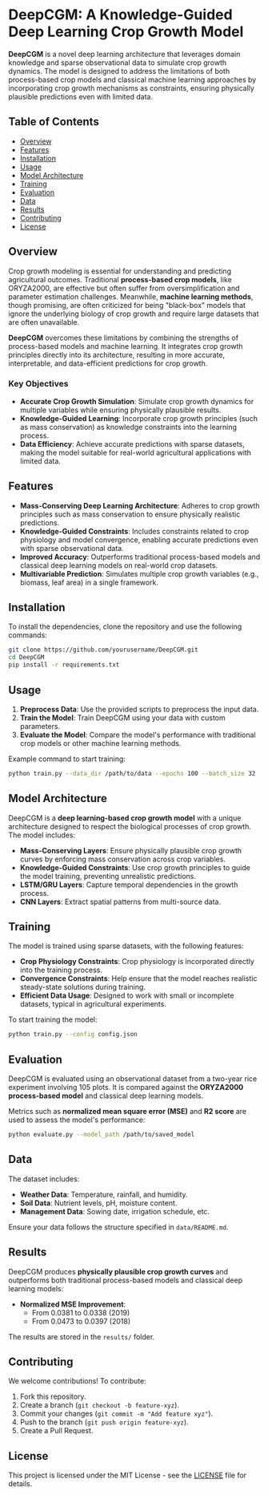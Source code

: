 
# DeepCGM: A Knowledge-Guided Deep Learning Crop Growth Model

**DeepCGM** is a novel deep learning architecture that leverages domain knowledge and sparse observational data to simulate crop growth dynamics. The model is designed to address the limitations of both process-based crop models and classical machine learning approaches by incorporating crop growth mechanisms as constraints, ensuring physically plausible predictions even with limited data.

## Table of Contents

- [Overview](#overview)
- [Features](#features)
- [Installation](#installation)
- [Usage](#usage)
- [Model Architecture](#model-architecture)
- [Training](#training)
- [Evaluation](#evaluation)
- [Data](#data)
- [Results](#results)
- [Contributing](#contributing)
- [License](#license)

## Overview

Crop growth modeling is essential for understanding and predicting agricultural outcomes. Traditional **process-based crop models**, like ORYZA2000, are effective but often suffer from oversimplification and parameter estimation challenges. Meanwhile, **machine learning methods**, though promising, are often criticized for being "black-box" models that ignore the underlying biology of crop growth and require large datasets that are often unavailable.

**DeepCGM** overcomes these limitations by combining the strengths of process-based models and machine learning. It integrates crop growth principles directly into its architecture, resulting in more accurate, interpretable, and data-efficient predictions for crop growth.

### Key Objectives

- **Accurate Crop Growth Simulation**: Simulate crop growth dynamics for multiple variables while ensuring physically plausible results.
- **Knowledge-Guided Learning**: Incorporate crop growth principles (such as mass conservation) as knowledge constraints into the learning process.
- **Data Efficiency**: Achieve accurate predictions with sparse datasets, making the model suitable for real-world agricultural applications with limited data.

## Features

- **Mass-Conserving Deep Learning Architecture**: Adheres to crop growth principles such as mass conservation to ensure physically realistic predictions.
- **Knowledge-Guided Constraints**: Includes constraints related to crop physiology and model convergence, enabling accurate predictions even with sparse observational data.
- **Improved Accuracy**: Outperforms traditional process-based models and classical deep learning models on real-world crop datasets.
- **Multivariable Prediction**: Simulates multiple crop growth variables (e.g., biomass, leaf area) in a single framework.

## Installation

To install the dependencies, clone the repository and use the following commands:

```bash
git clone https://github.com/yourusername/DeepCGM.git
cd DeepCGM
pip install -r requirements.txt
```

## Usage

1. **Preprocess Data**: Use the provided scripts to preprocess the input data.
2. **Train the Model**: Train DeepCGM using your data with custom parameters.
3. **Evaluate the Model**: Compare the model's performance with traditional crop models or other machine learning methods.

Example command to start training:
```bash
python train.py --data_dir /path/to/data --epochs 100 --batch_size 32
```

## Model Architecture

DeepCGM is a **deep learning-based crop growth model** with a unique architecture designed to respect the biological processes of crop growth. The model includes:

- **Mass-Conserving Layers**: Ensure physically plausible crop growth curves by enforcing mass conservation across crop variables.
- **Knowledge-Guided Constraints**: Use crop growth principles to guide the model training, preventing unrealistic predictions.
- **LSTM/GRU Layers**: Capture temporal dependencies in the growth process.
- **CNN Layers**: Extract spatial patterns from multi-source data.

## Training

The model is trained using sparse datasets, with the following features:

- **Crop Physiology Constraints**: Crop physiology is incorporated directly into the training process.
- **Convergence Constraints**: Help ensure that the model reaches realistic steady-state solutions during training.
- **Efficient Data Usage**: Designed to work with small or incomplete datasets, typical in agricultural experiments.

To start training the model:
```bash
python train.py --config config.json
```

## Evaluation

DeepCGM is evaluated using an observational dataset from a two-year rice experiment involving 105 plots. It is compared against the **ORYZA2000 process-based model** and classical deep learning models.

Metrics such as **normalized mean square error (MSE)** and **R2 score** are used to assess the model's performance:

```bash
python evaluate.py --model_path /path/to/saved_model
```

## Data

The dataset includes:

- **Weather Data**: Temperature, rainfall, and humidity.
- **Soil Data**: Nutrient levels, pH, moisture content.
- **Management Data**: Sowing date, irrigation schedule, etc.

Ensure your data follows the structure specified in `data/README.md`.

## Results

DeepCGM produces **physically plausible crop growth curves** and outperforms both traditional process-based models and classical deep learning models:

- **Normalized MSE Improvement**: 
  - From 0.0381 to 0.0338 (2019)
  - From 0.0473 to 0.0397 (2018)

The results are stored in the `results/` folder.

## Contributing

We welcome contributions! To contribute:

1. Fork this repository.
2. Create a branch (`git checkout -b feature-xyz`).
3. Commit your changes (`git commit -m "Add feature xyz"`).
4. Push to the branch (`git push origin feature-xyz`).
5. Create a Pull Request.

## License

This project is licensed under the MIT License - see the [LICENSE](LICENSE) file for details.
